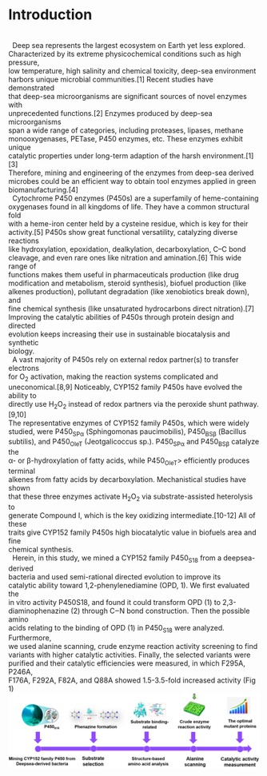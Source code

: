 # Introduction
<div class="content">
<style>
    .pre-formatted {
      white-space: pre-line; /* 保留换行符 */
    }
  </style>
<p class="pre-formatted">
&nbsp&nbspDeep sea represents the largest ecosystem on Earth yet less explored. 
Characterized by its extreme physicochemical conditions such as high pressure, 
low temperature, high salinity and chemical toxicity, deep-sea environment 
harbors unique microbial communities.[1] Recent studies have demonstrated 
that deep-sea microorganisms are significant sources of novel enzymes with 
unprecedented functions.[2] Enzymes produced by deep-sea microorganisms 
span a wide range of categories, including proteases, lipases, methane 
monooxygenases, PETase, P450 enzymes, etc. These enzymes exhibit unique 
catalytic properties under long-term adaption of the harsh environment.[1][3]
Therefore, mining and engineering of the enzymes from deep-sea derived 
microbes could be an efficient way to obtain tool enzymes applied in green 
biomanufacturing.[4]
&nbsp&nbspCytochrome P450 enzymes (P450s) are a superfamily of heme-containing 
oxygenases found in all kingdoms of life. They have a common structural fold 
with a heme-iron center held by a cysteine residue, which is key for their 
activity.[5] P450s show great functional versatility, catalyzing diverse reactions 
like hydroxylation, epoxidation, dealkylation, decarboxylation, C–C bond 
cleavage, and even rare ones like nitration and amination.[6] This wide range of 
functions makes them useful in pharmaceuticals production (like drug 
modification and metabolism, steroid synthesis), biofuel production (like 
alkenes production), pollutant degradation (like xenobiotics break down), and 
fine chemical synthesis (like unsaturated hydrocarbons direct nitration).[7]
Improving the catalytic abilities of P450s through protein design and directed 
evolution keeps increasing their use in sustainable biocatalysis and synthetic 
biology.
&nbsp&nbspA vast majority of P450s rely on external redox partner(s) to transfer electrons 
for O<sub>2</sub> activation, making the reaction systems complicated and 
uneconomical.[8,9] Noticeably, CYP152 family P450s have evolved the ability to 
directly use H<sub>2</sub>O<sub>2</sub> instead of redox partners via the peroxide shunt pathway.[9,10]
The representative enzymes of CYP152 family P450s, which were widely 
studied, were P450<sub>SPα</sub> (Sphingomonas paucimobilis), P450<sub>BSβ</sub> (Bacillus 
subtilis), and P450<sub>OleT</sub> (Jeotgalicoccus sp.). P450<sub>SPα</sub> and P450<sub>BSβ</sub> catalyze the 
α- or β-hydroxylation of fatty acids, while P450<sub>OleT</sub>> efficiently produces terminal 
alkenes from fatty acids by decarboxylation. Mechanistical studies have shown 
that these three enzymes activate H<sub>2</sub>O<sub>2</sub> via substrate-assisted heterolysis to 
generate Compound I, which is the key oxidizing intermediate.[10-12] All of these 
traits give CYP152 family P450s high biocatalytic value in biofuels area and fine 
chemical synthesis. 
&nbsp&nbspHerein, in this study, we mined a CYP152 family P450<sub>S18</sub> from a deepsea-derived 
bacteria and used semi-rational directed evolution to improve its 
catalytic ability toward 1,2-phenylenediamine (OPD, 1). We first evaluated the 
in vitro activity P450S18, and found it could transform OPD (1) to 2,3-
diaminophenazine (2) through C‒N bond construction. Then the possible amino 
acids relating to the binding of OPD (1) in P450<sub>S18</sub> were analyzed. Furthermore, 
we used alanine scanning, crude enzyme reaction activity screening to find 
variants with higher catalytic activities. Finally, the selected variants were 
purified and their catalytic efficiencies were measured, in which F295A, P246A, 
F176A, F292A, F82A, and Q88A showed 1.5-3.5-fold increased activity (Fig 1)
<img src="img/1.png" alt="Figure 1 Flow scheme of directed evolution of P450<sub>S18</sub>" />
</div>

